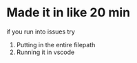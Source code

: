 # Made it in like 20 min

if you run into issues try
1. Putting in the entire filepath
1. Running it in vscode
